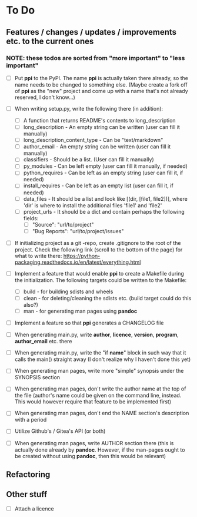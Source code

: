 # To Do

## Features / changes / updates / improvements etc. to the current ones
### NOTE: these todos are sorted from "more important" to "less important"
- [ ] Put **ppi** to the PyPI. The name **ppi** is actually taken there already,
  so the name needs to be changed to something else. (Maybe create a fork off of
  **ppi** as the "new" project and come up with a name that's not already
  reserved, I don't know...)

- [ ] When writing setup.py, write the following there (in addition):
  - [ ] A function that returns README's contents to long_description
  - [ ] long_description - An empty string can be written (user can fill it manually)
  - [ ] long_description_content_type - Can be "text/markdown"
  - [ ] author_email - An empty string can be written (user can fill it manually)
  - [ ] classifiers - Should be a list. (User can fill it manually)
  - [ ] py_modules - Can be left empty (user can fill it manually, if needed)
  - [ ] python_requires - Can be left as an empty string (user can fill it, if needed)
  - [ ] install_requires - Can be left as an empty list (user can fill it, if needed)
  - [ ] data_files - It should be a list and look like [(dir, [file1, file2])],
    where 'dir' is where to install the additional files 'file1' and 'file2'
  - [ ] project_urls - It should be a dict and contain perhaps the following fields:
    - [ ] "Source": "url/to/project"
    - [ ] "Bug Reports": "url/to/project/issues"

- [ ] If initializing project as a git -repo, create .gitignore to the root of
  the project. Check the following link (scroll to the bottom of the page) for
  what to write there: https://python-packaging.readthedocs.io/en/latest/everything.html

- [ ] Implement a feature that would enable **ppi** to create a Makefile during
  the initialization. The following targets could be written to the Makefile:
  - [ ] build - for building sdists and wheels
  - [ ] clean - for deleting/cleaning the sdists etc. (build target could do this also?)
  - [ ] man - for generating man pages using **pandoc**

- [ ] Implement a feature so that **ppi** generates a CHANGELOG file

- [ ] When generating main.py, write __author__, __licence__, __version__,
  __program__, __author_email__ etc. there

- [ ] When generating main.py, write the "if __name__" block in such way that it
  calls the main() straight away (I don't realize why I haven't done this yet)

- [ ] When generating man pages, write more "simple" synopsis under the SYNOPSIS
  section

- [ ] When generating man pages, don't write the author name at the top of the
  file (author's name could be given on the command line, instead. This would
  however require that feature to be implemented first)

- [ ] When generating man pages, don't end the NAME section's description with a
  period

- [ ] Utilize Github's / Gitea's API (or both)

- [ ] When generating man pages, write AUTHOR section there (this is actually
  done already by **pandoc**. However, if the man-pages ought to be created
  without using **pandoc**, then this would be relevant)

## Refactoring

## Other stuff
- [ ] Attach a licence
